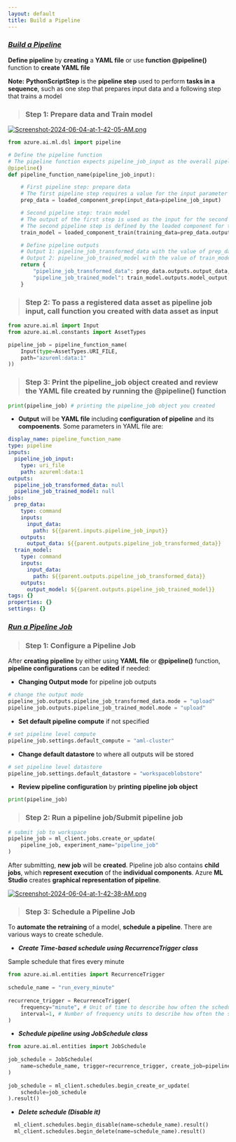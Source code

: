 ```yaml
---
layout: default
title: Build a Pipeline
---
```


### _**<u>Build a Pipeline</u>**_

**Define pipeline** by **creating** a **YAML file** or use **function @pipeline()** function to **create YAML file**

**Note:** **PythonScriptStep** is the **pipeline step** used to perform **tasks in a sequence**, such as one step that prepares input data and a following step that trains a model

> ### Step 1: Prepare data and Train model

[![Screenshot-2024-06-04-at-1-42-05-AM.png](https://i.postimg.cc/PqjHzGv0/Screenshot-2024-06-04-at-1-42-05-AM.png)](https://postimg.cc/zy048cjk)

```python
from azure.ai.ml.dsl import pipeline

# Define the pipeline function
# The pipeline function expects pipeline_job_input as the overall pipeline input.
@pipeline()
def pipeline_function_name(pipeline_job_input):

    # First pipeline step: prepare data
    # The first pipeline step requires a value for the input parameter input_data, which is provided by pipeline_job_input.
    prep_data = loaded_component_prep(input_data=pipeline_job_input)

    # Second pipeline step: train model
    # The output of the first step is used as the input for the second step.
    # The second pipeline step is defined by the loaded component for train_model and results in a trained model referred to by model_output.
    train_model = loaded_component_train(training_data=prep_data.outputs.output_data)

    # Define pipeline outputs
    # Output 1: pipeline_job_transformed_data with the value of prep_data.outputs.output_data
    # Output 2: pipeline_job_trained_model with the value of train_model.outputs.model_output
    return {
        "pipeline_job_transformed_data": prep_data.outputs.output_data,
        "pipeline_job_trained_model": train_model.outputs.model_output,
    }
```

> ### Step 2: To pass a registered data asset as pipeline job input, call function you created with data asset as input

```python
from azure.ai.ml import Input
from azure.ai.ml.constants import AssetTypes

pipeline_job = pipeline_function_name(
    Input(type=AssetTypes.URI_FILE, 
    path="azureml:data:1"
))
```

> ### Step 3: Print the pipeline_job object created and review the YAML file created by running the @pipeline() function

```python
print(pipeline_job) # printing the pipeline_job object you created
```

- **Output** will be **YAML file** including **configuration of pipeline** and its **compoenents**. Some parameters in YAML file are:

```yml
display_name: pipeline_function_name
type: pipeline
inputs:
  pipeline_job_input:
    type: uri_file
    path: azureml:data:1
outputs:
  pipeline_job_transformed_data: null
  pipeline_job_trained_model: null
jobs:
  prep_data:
    type: command
    inputs:
      input_data:
        path: ${{parent.inputs.pipeline_job_input}}
    outputs:
      output_data: ${{parent.outputs.pipeline_job_transformed_data}}
  train_model:
    type: command
    inputs:
      input_data:
        path: ${{parent.outputs.pipeline_job_transformed_data}}
    outputs:
      output_model: ${{parent.outputs.pipeline_job_trained_model}}
tags: {}
properties: {}
settings: {}
```

### _**<u>Run a Pipeline Job</u>**_

> ### Step 1: Configure a Pipeline Job

After **creating pipeline** by either using **YAML file** or **@pipeline()** function, **pipeline configurations** can be **edited** if needed:

- **Changing Output mode** for pipeline job outputs
```python
# change the output mode
pipeline_job.outputs.pipeline_job_transformed_data.mode = "upload"
pipeline_job.outputs.pipeline_job_trained_model.mode = "upload"
```

- **Set default pipeline compute** if not specified
```python
# set pipeline level compute
pipeline_job.settings.default_compute = "aml-cluster"
```
  
- **Change default datastore** to where all outputs will be stored
```python
# set pipeline level datastore
pipeline_job.settings.default_datastore = "workspaceblobstore"
```
  
- **Review pipeline configuration** by **printing** **pipeline job object**
```python
print(pipeline_job)
```

> ### Step 2: Run a pipeline job/Submit pipeline job

```python
# submit job to workspace
pipeline_job = ml_client.jobs.create_or_update(
    pipeline_job, experiment_name="pipeline_job"
)
```

After submitting, **new job** will be **created**. Pipeline job also contains **child jobs**, which **represent execution** of the **individual components**. Azure **ML Studio** creates **graphical representation of pipeline**. 

[![Screenshot-2024-06-04-at-1-42-38-AM.png](https://i.postimg.cc/3xnMpy70/Screenshot-2024-06-04-at-1-42-38-AM.png)](https://postimg.cc/rD0Y2wDq)

> ### Step 3: Schedule a Pipeline Job

To **automate the retraining** of a model, **schedule a pipeline**. There are various ways to create schedule.

- _**Create Time-based schedule using RecurrenceTrigger class**_

Sample schedule that fires every minute
```python
from azure.ai.ml.entities import RecurrenceTrigger
  
schedule_name = "run_every_minute"
  
recurrence_trigger = RecurrenceTrigger(
    frequency="minute", # Unit of time to describe how often the schedule fires. Value can be either minute, hour, day, week, or month.
    interval=1, # Number of frequency units to describe how often the schedule fires. Value needs to be an integer.
)
```
- _**Schedule pipeline using JobSchedule class**_

```python
from azure.ai.ml.entities import JobSchedule
  
job_schedule = JobSchedule(
    name=schedule_name, trigger=recurrence_trigger, create_job=pipeline_job
)
  
job_schedule = ml_client.schedules.begin_create_or_update(
    schedule=job_schedule
).result()
```
  
- _**Delete schedule (Disable it)**_

```python
  ml_client.schedules.begin_disable(name=schedule_name).result()
  ml_client.schedules.begin_delete(name=schedule_name).result()
```
 